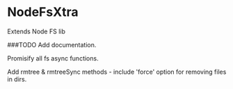 # NodeFsXtra
Extends Node FS lib


###TODO
Add documentation.

Promisify all fs async functions.

Add rmtree & rmtreeSync methods - include 'force' option for removing files in dirs.